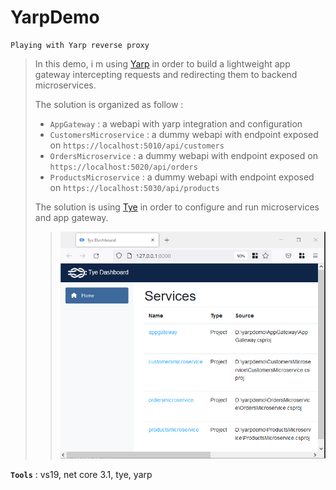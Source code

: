 # YarpDemo
```
Playing with Yarp reverse proxy
```

> In this demo, i m using [Yarp](https://microsoft.github.io/reverse-proxy/) in order to build a lightweight app gateway intercepting requests and redirecting them to backend microservices.
>
> The solution is organized as follow :
>
> - `AppGateway` : a webapi with yarp integration and configuration
> - `CustomersMicroservice` : a dummy webapi with endpoint exposed on `https://localhost:5010/api/customers`
> - `OrdersMicroservice` : a dummy webapi with endpoint exposed on `https://localhost:5020/api/orders`
> - `ProductsMicroservice` : a dummy webapi with endpoint exposed on `https://localhost:5030/api/products`
>
> The solution is using [Tye](https://github.com/dotnet/tye) in order to configure and run microservices and app gateway.
>
> > ![TyeDashboard](Screenshots/TyeDashboard.png)
>

**`Tools`** : vs19, net core 3.1, tye, yarp
